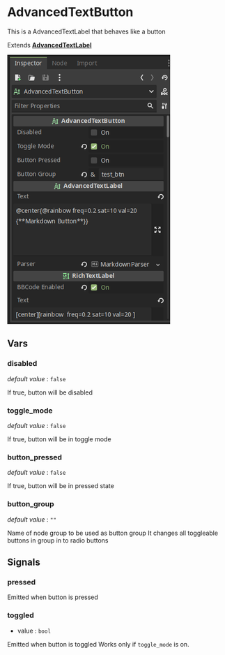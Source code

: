 # AdvancedTextButton

This is a AdvancedTextLabel that behaves like a button

Extends **[AdvancedTextLabel](AdvancedTextLabel.md)**

![](assets/advanced-text-button-inspector.png)

## Vars

### disabled

_default value_ : `false`

If true, button will be disabled

### toggle_mode

_default value_ : `false`

If true, button will be in toggle mode

### button_pressed

_default value_ : `false`

If true, button will be in pressed state

### button_group

_default value_ : `""`

Name of node group to be used as button group
It changes all toggleable buttons in group in to radio buttons

## Signals

### pressed

Emitted when button is pressed

### toggled

- value : `bool`

Emitted when button is toggled
Works only if `toggle_mode` is on.
